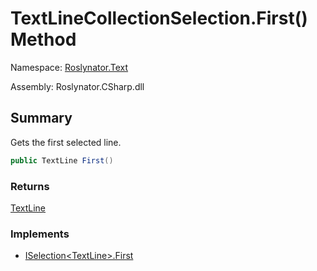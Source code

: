 # TextLineCollectionSelection\.First\(\) Method

Namespace: [Roslynator.Text](../../README.md)

Assembly: Roslynator\.CSharp\.dll

## Summary

Gets the first selected line\.

```csharp
public TextLine First()
```

### Returns

[TextLine](https://docs.microsoft.com/en-us/dotnet/api/microsoft.codeanalysis.text.textline)

### Implements

* [ISelection\<TextLine>.First](../../../ISelection-1/First/README.md)
